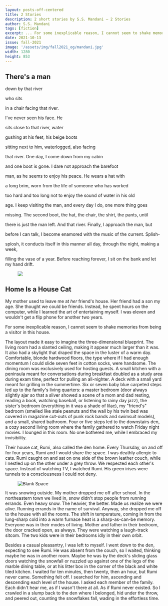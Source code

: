 ```yaml
---
layout: posts-off-centered
title: 2 Stories
description: 2 short stories by S.S. Mandani – 2 Stories
author: S.S. Mandani
tags: [fiction]
excerpt: ... For some inexplicable reason, I cannot seem to shake memories ...
date: 2021-10-13
issue: fall-2021
image: '/assets/img/fall2021_og/mandani.jpg'
width: 1280
height: 853
---
```


## There's a man

down by that river

who sits

in a chair facing that river.

I've never seen his face. He

sits close to that river, water

gushing at his feet, his beige boots

sitting next to him, waterlogged, also facing

that river. One day, I come down from my cabin

and one boot is gone. I dare not approach the barefoot

man, as he seems to enjoy his peace. He wears a hat with

a long brim, worn from the life of someone who has worked

too hard and too long not to enjoy the sound of water in his old

age. I keep visiting the man, and every day I do, one more thing goes

missing. The second boot, the hat, the chair, the shirt, the pants,
until

there is just the man left. And that river. Finally, I approach the man,
but

before I can talk, I become enamored with the music of the current.
Splish-

splosh, it conducts itself in this manner all day, through the night,
making a week,

filling the vase of a year. Before reaching forever, I sit on the bank
and let my hand drift.

<figure class="my-5 py-3">
  <img src="{{ '/assets/img/seperator.png' | prepend: site.baseurl }}" class="d-block" style="max-height:15px;" />
</figure>

## Home Is a House Cat

My mother used to leave me at *her* friend's house. Her friend had a son
my age. She thought we could be friends. Instead, he spent hours on the
computer, while I learned the art of entertaining myself. I was eleven
and wouldn't get a flip phone for another two years.

For some inexplicable reason, I cannot seem to shake memories from being
a visitor in this house.

The layout made it easy to imagine the three-dimensional blueprint. The
living room had a slanted ceiling, making it appear much larger than it
was. It also had a skylight that draped the space in the luster of a
warm day. Comfortable, blonde hardwood floors, the type where if I had
enough momentum I could slide seven feet in cotton socks, were handsome.
The dining room was exclusively used for hosting guests. A small kitchen
with a peninsula meant for conversations during breakfast doubled as a
study area during exam time, perfect for pulling an all-nighter. A deck
with a small yard meant for grilling in the summertime. Six or seven
baby blue carpeted steps led up to the family's living quarters: a
master bedroom (door always slightly ajar so that a sliver showed a
scene of a mom and dad resting, reading a book, watching baseball, or
listening to rainy day jazz), the sister's bedroom (everything in it was
a shade of lilac), my "friend's" bedroom (smelled like stale peanuts and
the wall by his twin bed was covered in magazine cut-outs of punk rock
bands and swimsuit models), and a small, shared bathroom. Four or five
steps led to the downstairs den, a cozy second living room where the
family gathered to watch Friday night movies. I lounged in this room. No
one bothered me, while I embraced my invisibility.

Their house cat, Rumi, also called the den home. Every Thursday, on and
off for four years, Rumi and I would share the space. I was deathly
allergic to cats. Rumi caught on and sat on one side of the brown
leather couch, while I nestled up on the other under a grey throw. We
respected each other's space. Instead of watching TV, I watched Rumi.
His green irises were tunnels to a consciousness I could not deny.

<figure class="my-4 py-3 ">
  <img src="{{ '/assets/img/dinkus.png' | prepend: site.baseurl }}" class="d-block mx-auto" alt="Blank Space" style="max-height:15px;" />
</figure>

It was snowing outside. My mother dropped me off after school. In the
northeastern town we lived in, snow didn't stop people from running
errands. Even heavy snow. The heavier, the better. Made us realize we
were alive. Running errands in the name of survival. Anyway, she dropped
me off to the house with all the rooms. The shift in temperature, coming
in from the lung-sharp cold into a warm furnace heat is a
sharp-as-can-be memory. Everyone was in their modes of living. Mother
and father in their bedroom, the door cracked open, as always. They were
watching a laugh-track sitcom. The two kids were in their bedrooms idly
in their own orbit.

Besides a casual pleasantry, I was left to myself. I went down to the
den, expecting to see Rumi. He was absent from the couch, so I waited,
thinking maybe he was in another room. Maybe he was by the deck's
sliding glass doors watching the snowfall or nuzzled up against one of
the legs of the marble dining table, or at his litter box in the corner
of the black and white tiled kitchen. I waited for ten minutes, then
twenty, then an hour, but Rumi never came. Something felt off. I
searched for him, ascending and descending each level of the house. I
asked each member of the family. Each didn't hear me, as if I wasn't
there at all. As if Rumi never existed. So I crawled in a slump back to
the den where I belonged, hid under the throw, and peered out, counting
the snowflakes fall, wading in the effortless time.
